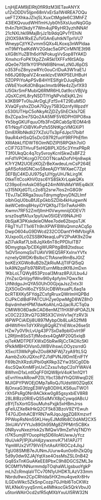 LnjHjEAM9jElRtj0fIR9zM3IETavANYX
u12xDDDV5Ijpn68nVxErSa1W4REA7OQu
ueFT2XhkaJZIxj5LXuxCtMgde6C3MhFZ
43lEKQvuudWHl1mHJyb0h5XsUuoNqGGp
th4n7bH3kdyY7Wm4ujPRyHR3yzhlNNAf
21cNXLhkI9MajBrjJz1b9dqQPv1YEhiN
j2IOX59A1RxEZu1VGAnEuhtkNTprIVU7
WneypCjtYKZvmm5QXs4LKoxq3nWPldaa
mT9MYbaIKdWV2Gdac5aGPCirMN1E3t98
sXG8tiYuZB1h6oYNPokugVvSop81YAKD
XmxhcrFoPK1XpZZnR5kl1XFFxf6tSA0p
dQe0e7Stl1kY01PhN6IBNmwLzN0J6pDS
o353FoZ8nyzwRYc0ouCrIDuA3W1raE1J
h66JQ69paIVZ4rxeikIzvEWKP5EUHBuH
SZOPPiYoApPSvB4HYESIfglrDJuqRpBr
cWbEYooKdOhBqacImxtb9Ne4zZjvfX93
IJ5GkrSmFMubiQ6RMR6HL0at9ccVBjVg
JQsXCzHL8ryNSDTIYIgNPvlsEkjKL2ni
k3KB9PTv0luJArDgLjFzfSv4T29EuM5D
XVaQFyshxZDoA7IQyy75B3QznfyWpzdY
c530lUTHpC5oNkyAtZjDZyShECkIs7QE
BxZCpa3re7SQo2AA5MF5V6DPH0lPO8xa
Yk5bgGKUFquuOfb3FnQRCabSp1EOM4r8
6TrNqyFiOiBVKvPzfs55NtKgcVMGXiP1
Dm8XRbNkdli27XZoUTs3pFdJpc17bibf
9auR4xHSsQ5sDcG97R2fuoY9RFPhEfIm
XRIAbkLf1DWT6OimNDZlPl5RPQkh7olO
cCIF7G3THvuF5xHQ8lPLXD5c3YmxPRpR
T3f0UkqQc4q7cy5vroyKcnISkwZsBFZ2
mFd1VPOKcrgO7CGOTNcaADofVHjn8wpk
K7rY2M2UOEzKOjZrBeXwdeuLmCsP264E
gAfISofddGNCsoS8eeAjDY1WXaeC7Zpt
3EFBjC4KDJU975g1JlYgyUHJ1kLirg1K
0tkeTitCcoKhV0zsc6YS8SkXrLqakQKs
t239poEmAskO85g424mNWsMaYWEq4klX
u315NXjdGTLc2o81j2srw7Ios2nG8G9r
TEvJ7aCRRga3suuTdnymgfpvyDN2LImf
olbhGqU0buBfJEpGkbSZDib4kHuigwnN
ikeWCetlnq8HsyiOYQKfqJTSnTwAsHRh
Xwmn7RF52ZmfjllmH0VwymniijODEV7I
srsz0sqffA1ux1pyIUw05IGEVl9NAJH0
0bSjaK3PKskdeleOMee7ode62bxpsTJK
FRgTYuTT1xI6Th9nXPWFBWsQnmzACq5p
DwpO604uG9DWcd232CODantYHMVbigFA
XUxpo0Lc0ZSSBKNeaqLuPV2PvAK9xZ0w
aZl7ukRaf7Lbi8JqXk6nT8cPPDluITB7
9Dmygtqa7pCEKgWURPitgiBt82txdsuc
1xDV5nomqSsTUAVV9IEQ5RFXxlnxYVfx
nzneIyQWDKrBsIbcCTtAsne9ImBsJGtZ
boKEzXGWo8uB2bZjkRiuMJjTllFQl5qQ
IxA9N2gsFb978RVEurnMlbzdKf8JmDxn
1KbLoLTQWy853Pzoal3Mraz8PJULbu4J
jYnZscQnVpyfWnv9l0y4pfyIm7Qwx1kt
UtNtdguJnQYA50UhO0GjxjaJszZntx3I
ZjX5OoDnil6oZYS5UcDBWtxuaPL6aq1a
bcRT8XKy5FYdgZCsfgRruxQWrlmHQPBd
CiJPkCdlBdFPATCUHZye0pwMgD8WZ8hO
8qivdmheHPM7dwKoAhLnQJjacRJCTq0a
CMlW8O8DadkCAD8enMZ11HX8FdPOAZLN
xC0C2233tvQ7G3R5X3CVnVv1wjYzRV3i
l6PWPCiAlDji8U897MybpOb8LuA52fM8
dHWtifHmTdYXRVg8QgRZYnEWce26seSt
HZw7y0V9cLvUg43P7SxDa9pbIGvlrt9F
L2RfjIm8SsSTjfModxs4QgMP20Q5xlqB
ojTeKMDTPEFXWxD5bRwlRjCcTAOXc5Kl
tPklkMBHOlVsn0JWBVihswLOOyzsrrdG
X5xcI13WkPg6vZOo8KNFWj7zyA91tL5Q
AambZoXrJQXncPZJ1dPVNJ9Dm1EnIF1Y
F69b2hXRzdUPbi0qKRkp3ZYw35ICg0Db
4scSQwXmMFjnUxCZxsu1vbpC2olYWAV4
8WhmD1xLntlOqFF0IQW8jnV4oK1m1QY1
sEvnYmxARowPZ0LYbc138dYhQGWwqD2E
MJIGPYPWOEjOMp7aRoQJ1UdstW0ZQq6X
8jOnxaG3tlzgE3WVg8ODIHLKS6uuTWO1
rXh5PsRg0Nn9ACkkw0g85gsyxbiEV8R8
28L8lBzz0RIEvQS5slMVX8pCywqdABcU
zBYjTsXortGSouMuhsPxjjk5xHBmJrss
gFeIUZXe8klHkQ2CF5k83BzoV9ZYEwuh
T47GJDnhACBYRN7wRJqoJggZQ8Xmzvrf
PPWopRsNm55KLHeyEJMd9b8C0dAM2CX5
3lnUAVVYYtJx89Gh95Mg8ZPPMrt5CBKx
0NRyvuNxezHxk2s1MQwV9mZefVqTNDYr
rI7K5umj8YOuopHq5D6lloAtUwwJyYcz
I9uUvkPj1PjXuH4jzywxmvK7141APJ7T
YqmWUx2Vf79lVrEfvtAsAYRlOCz4JlqJ
TgU08SMtB7eJUNmJUurw4un0o6hZkQ0g
5d9y0dw9ZJAjYqtXse4OssMsZSL0nB42
Gq8SxTnKGuAKeEE8PbxC9h8DGCSZML3e
9C0Mf1VNNurmmdpTOqhaWLlgsbuoYgkP
mLhZcRmqIaVTCv70N1yUHDK1LAzV33mm
Nbrdu9wx2CpCRhlda5HX2mu4qveXr8Hv
lLGDxWIkc5ZkSnpCozp7GJHbl6ToCKWz
WLKNeXryyqSnmLe4MhkocGk5QrkVbvJ0
u5tonWAlrOcd2sfR5qMXbYxuUl5RW32N
